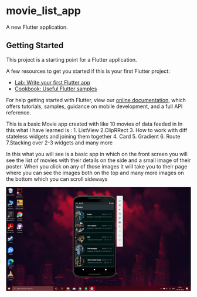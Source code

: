 # movie_list_app

A new Flutter application.

## Getting Started

This project is a starting point for a Flutter application.

A few resources to get you started if this is your first Flutter project:

- [Lab: Write your first Flutter app](https://flutter.dev/docs/get-started/codelab)
- [Cookbook: Useful Flutter samples](https://flutter.dev/docs/cookbook)

For help getting started with Flutter, view our
[online documentation](https://flutter.dev/docs), which offers tutorials,
samples, guidance on mobile development, and a full API reference.


This is a basic Movie app created with like 10 movies of data feeded in 
In this what I have learned is :
     1. ListView
     2.ClipRRect
     3. How to work with diff stateless widgets and joining them together
     4. Card
     5. Gradient 
     6. Route
     7.Stacking over 2-3 widgets and many more
     
In this what you will see is a basic app in which on the front screen you will see the list of movies with their details on the side and a small image of their poster.
When you click on any of those images it will take you to their page where you can see the images both on the top and many more images on the bottom which you can scroll sideways 



   ![](Screenshot%20(37).png)     
     
